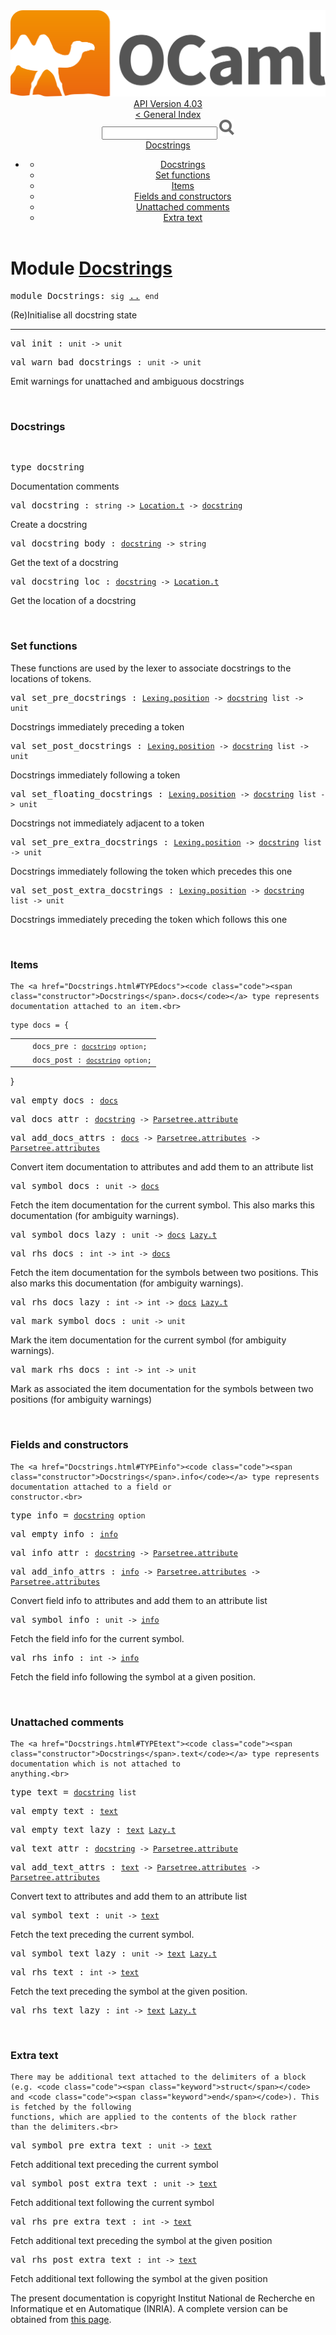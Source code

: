 <!-- ((! set title API !)) ((! set documentation !)) ((! set api !)) ((! set nobreadcrumb !)) -->
<div class="api"><header><nav class="toc brand"><a class="brand" href="https://ocaml.org/"><img src="colour-logo-gray.svg" class="svg" alt="OCaml"></a></nav><nav class="toc"><div class="toc_version"><a href="/docs" id="version-select">API Version 4.03</a></div><a href="index.html">&lt; General Index</a><div class="api_search"><input type="text" name="apisearch" id="api_search" oninput="mySearch(false);" onkeypress="this.oninput();" onclick="this.oninput();" onpaste="this.oninput();">
<img src="search_icon.svg" alt="Search" class="svg" onclick="mySearch(false)"></div>
<div id="search_results"></div><div class="toc_title"><a href="#top">Docstrings</a></div><ul><li><ul><li><a href="#3_Docstrings">Docstrings</a></li><li><a href="#3_Setfunctions">Set functions</a></li><li><a href="#3_Items">Items</a></li><li><a href="#3_Fieldsandconstructors">Fields and constructors</a></li><li><a href="#3_Unattachedcomments">Unattached comments</a></li><li><a href="#3_Extratext">Extra text</a></li></ul></li></ul></nav></header>

<h1>Module <a href="type_Docstrings.html">Docstrings</a></h1>

<pre><span class="keyword">module</span> Docstrings: <code class="code"><span class="keyword">sig</span></code> <a href="Docstrings.html">..</a> <code class="code"><span class="keyword">end</span></code></pre><div class="info module top">
(Re)Initialise all docstring state<br>
</div>
<hr width="100%">

<pre><span id="VALinit"><span class="keyword">val</span> init</span> : <code class="type">unit -&gt; unit</code></pre>
<pre><span id="VALwarn_bad_docstrings"><span class="keyword">val</span> warn_bad_docstrings</span> : <code class="type">unit -&gt; unit</code></pre><div class="info ">
Emit warnings for unattached and ambiguous docstrings<br>
</div>
<br>
<h3 id="3_Docstrings">Docstrings</h3><br>

<pre><span id="TYPEdocstring"><span class="keyword">type</span> <code class="type"></code>docstring</span> </pre>
<div class="info ">
Documentation comments<br>
</div>


<pre><span id="VALdocstring"><span class="keyword">val</span> docstring</span> : <code class="type">string -&gt; <a href="Location.html#TYPEt">Location.t</a> -&gt; <a href="Docstrings.html#TYPEdocstring">docstring</a></code></pre><div class="info ">
Create a docstring<br>
</div>

<pre><span id="VALdocstring_body"><span class="keyword">val</span> docstring_body</span> : <code class="type"><a href="Docstrings.html#TYPEdocstring">docstring</a> -&gt; string</code></pre><div class="info ">
Get the text of a docstring<br>
</div>

<pre><span id="VALdocstring_loc"><span class="keyword">val</span> docstring_loc</span> : <code class="type"><a href="Docstrings.html#TYPEdocstring">docstring</a> -&gt; <a href="Location.html#TYPEt">Location.t</a></code></pre><div class="info ">
Get the location of a docstring<br>
</div>
<br>
<h3 id="3_Setfunctions">Set functions</h3>
<p>

   These functions are used by the lexer to associate docstrings to
   the locations of tokens.<br>

</p><pre><span id="VALset_pre_docstrings"><span class="keyword">val</span> set_pre_docstrings</span> : <code class="type"><a href="Lexing.html#TYPEposition">Lexing.position</a> -&gt; <a href="Docstrings.html#TYPEdocstring">docstring</a> list -&gt; unit</code></pre><div class="info ">
Docstrings immediately preceding a token<br>
</div>

<pre><span id="VALset_post_docstrings"><span class="keyword">val</span> set_post_docstrings</span> : <code class="type"><a href="Lexing.html#TYPEposition">Lexing.position</a> -&gt; <a href="Docstrings.html#TYPEdocstring">docstring</a> list -&gt; unit</code></pre><div class="info ">
Docstrings immediately following a token<br>
</div>

<pre><span id="VALset_floating_docstrings"><span class="keyword">val</span> set_floating_docstrings</span> : <code class="type"><a href="Lexing.html#TYPEposition">Lexing.position</a> -&gt; <a href="Docstrings.html#TYPEdocstring">docstring</a> list -&gt; unit</code></pre><div class="info ">
Docstrings not immediately adjacent to a token<br>
</div>

<pre><span id="VALset_pre_extra_docstrings"><span class="keyword">val</span> set_pre_extra_docstrings</span> : <code class="type"><a href="Lexing.html#TYPEposition">Lexing.position</a> -&gt; <a href="Docstrings.html#TYPEdocstring">docstring</a> list -&gt; unit</code></pre><div class="info ">
Docstrings immediately following the token which precedes this one<br>
</div>

<pre><span id="VALset_post_extra_docstrings"><span class="keyword">val</span> set_post_extra_docstrings</span> : <code class="type"><a href="Lexing.html#TYPEposition">Lexing.position</a> -&gt; <a href="Docstrings.html#TYPEdocstring">docstring</a> list -&gt; unit</code></pre><div class="info ">
Docstrings immediately preceding the token which follows this one<br>
</div>
<br>
<h3 id="3_Items">Items</h3>
<p>

    The <a href="Docstrings.html#TYPEdocs"><code class="code"><span class="constructor">Docstrings</span>.docs</code></a> type represents documentation attached to an item.<br>

</p><pre><code><span id="TYPEdocs"><span class="keyword">type</span> <code class="type"></code>docs</span> = {</code></pre><table class="typetable">
<tbody><tr>
<td align="left" valign="top">
<code>&nbsp;&nbsp;</code></td>
<td align="left" valign="top">
<code><span id="TYPEELTdocs.docs_pre">docs_pre</span>&nbsp;: <code class="type"><a href="Docstrings.html#TYPEdocstring">docstring</a> option</code>;</code></td>

</tr>
<tr>
<td align="left" valign="top">
<code>&nbsp;&nbsp;</code></td>
<td align="left" valign="top">
<code><span id="TYPEELTdocs.docs_post">docs_post</span>&nbsp;: <code class="type"><a href="Docstrings.html#TYPEdocstring">docstring</a> option</code>;</code></td>

</tr></tbody></table>
}



<pre><span id="VALempty_docs"><span class="keyword">val</span> empty_docs</span> : <code class="type"><a href="Docstrings.html#TYPEdocs">docs</a></code></pre>
<pre><span id="VALdocs_attr"><span class="keyword">val</span> docs_attr</span> : <code class="type"><a href="Docstrings.html#TYPEdocstring">docstring</a> -&gt; <a href="Parsetree.html#TYPEattribute">Parsetree.attribute</a></code></pre>
<pre><span id="VALadd_docs_attrs"><span class="keyword">val</span> add_docs_attrs</span> : <code class="type"><a href="Docstrings.html#TYPEdocs">docs</a> -&gt; <a href="Parsetree.html#TYPEattributes">Parsetree.attributes</a> -&gt; <a href="Parsetree.html#TYPEattributes">Parsetree.attributes</a></code></pre><div class="info ">
Convert item documentation to attributes and add them to an
    attribute list<br>
</div>

<pre><span id="VALsymbol_docs"><span class="keyword">val</span> symbol_docs</span> : <code class="type">unit -&gt; <a href="Docstrings.html#TYPEdocs">docs</a></code></pre><div class="info ">
Fetch the item documentation for the current symbol. This also
    marks this documentation (for ambiguity warnings).<br>
</div>

<pre><span id="VALsymbol_docs_lazy"><span class="keyword">val</span> symbol_docs_lazy</span> : <code class="type">unit -&gt; <a href="Docstrings.html#TYPEdocs">docs</a> <a href="Lazy.html#TYPEt">Lazy.t</a></code></pre>
<pre><span id="VALrhs_docs"><span class="keyword">val</span> rhs_docs</span> : <code class="type">int -&gt; int -&gt; <a href="Docstrings.html#TYPEdocs">docs</a></code></pre><div class="info ">
Fetch the item documentation for the symbols between two
    positions. This also marks this documentation (for ambiguity
    warnings).<br>
</div>

<pre><span id="VALrhs_docs_lazy"><span class="keyword">val</span> rhs_docs_lazy</span> : <code class="type">int -&gt; int -&gt; <a href="Docstrings.html#TYPEdocs">docs</a> <a href="Lazy.html#TYPEt">Lazy.t</a></code></pre>
<pre><span id="VALmark_symbol_docs"><span class="keyword">val</span> mark_symbol_docs</span> : <code class="type">unit -&gt; unit</code></pre><div class="info ">
Mark the item documentation for the current symbol (for ambiguity
    warnings).<br>
</div>

<pre><span id="VALmark_rhs_docs"><span class="keyword">val</span> mark_rhs_docs</span> : <code class="type">int -&gt; int -&gt; unit</code></pre><div class="info ">
Mark as associated the item documentation for the symbols between
    two positions (for ambiguity warnings)<br>
</div>
<br>
<h3 id="3_Fieldsandconstructors">Fields and constructors</h3>
<p>

    The <a href="Docstrings.html#TYPEinfo"><code class="code"><span class="constructor">Docstrings</span>.info</code></a> type represents documentation attached to a field or
    constructor.<br>

</p><pre><span id="TYPEinfo"><span class="keyword">type</span> <code class="type"></code>info</span> = <code class="type"><a href="Docstrings.html#TYPEdocstring">docstring</a> option</code> </pre>


<pre><span id="VALempty_info"><span class="keyword">val</span> empty_info</span> : <code class="type"><a href="Docstrings.html#TYPEinfo">info</a></code></pre>
<pre><span id="VALinfo_attr"><span class="keyword">val</span> info_attr</span> : <code class="type"><a href="Docstrings.html#TYPEdocstring">docstring</a> -&gt; <a href="Parsetree.html#TYPEattribute">Parsetree.attribute</a></code></pre>
<pre><span id="VALadd_info_attrs"><span class="keyword">val</span> add_info_attrs</span> : <code class="type"><a href="Docstrings.html#TYPEinfo">info</a> -&gt; <a href="Parsetree.html#TYPEattributes">Parsetree.attributes</a> -&gt; <a href="Parsetree.html#TYPEattributes">Parsetree.attributes</a></code></pre><div class="info ">
Convert field info to attributes and add them to an
    attribute list<br>
</div>

<pre><span id="VALsymbol_info"><span class="keyword">val</span> symbol_info</span> : <code class="type">unit -&gt; <a href="Docstrings.html#TYPEinfo">info</a></code></pre><div class="info ">
Fetch the field info for the current symbol.<br>
</div>

<pre><span id="VALrhs_info"><span class="keyword">val</span> rhs_info</span> : <code class="type">int -&gt; <a href="Docstrings.html#TYPEinfo">info</a></code></pre><div class="info ">
Fetch the field info following the symbol at a given position.<br>
</div>
<br>
<h3 id="3_Unattachedcomments">Unattached comments</h3>
<p>

    The <a href="Docstrings.html#TYPEtext"><code class="code"><span class="constructor">Docstrings</span>.text</code></a> type represents documentation which is not attached to
    anything.<br>

</p><pre><span id="TYPEtext"><span class="keyword">type</span> <code class="type"></code>text</span> = <code class="type"><a href="Docstrings.html#TYPEdocstring">docstring</a> list</code> </pre>


<pre><span id="VALempty_text"><span class="keyword">val</span> empty_text</span> : <code class="type"><a href="Docstrings.html#TYPEtext">text</a></code></pre>
<pre><span id="VALempty_text_lazy"><span class="keyword">val</span> empty_text_lazy</span> : <code class="type"><a href="Docstrings.html#TYPEtext">text</a> <a href="Lazy.html#TYPEt">Lazy.t</a></code></pre>
<pre><span id="VALtext_attr"><span class="keyword">val</span> text_attr</span> : <code class="type"><a href="Docstrings.html#TYPEdocstring">docstring</a> -&gt; <a href="Parsetree.html#TYPEattribute">Parsetree.attribute</a></code></pre>
<pre><span id="VALadd_text_attrs"><span class="keyword">val</span> add_text_attrs</span> : <code class="type"><a href="Docstrings.html#TYPEtext">text</a> -&gt; <a href="Parsetree.html#TYPEattributes">Parsetree.attributes</a> -&gt; <a href="Parsetree.html#TYPEattributes">Parsetree.attributes</a></code></pre><div class="info ">
Convert text to attributes and add them to an attribute list<br>
</div>

<pre><span id="VALsymbol_text"><span class="keyword">val</span> symbol_text</span> : <code class="type">unit -&gt; <a href="Docstrings.html#TYPEtext">text</a></code></pre><div class="info ">
Fetch the text preceding the current symbol.<br>
</div>

<pre><span id="VALsymbol_text_lazy"><span class="keyword">val</span> symbol_text_lazy</span> : <code class="type">unit -&gt; <a href="Docstrings.html#TYPEtext">text</a> <a href="Lazy.html#TYPEt">Lazy.t</a></code></pre>
<pre><span id="VALrhs_text"><span class="keyword">val</span> rhs_text</span> : <code class="type">int -&gt; <a href="Docstrings.html#TYPEtext">text</a></code></pre><div class="info ">
Fetch the text preceding the symbol at the given position.<br>
</div>

<pre><span id="VALrhs_text_lazy"><span class="keyword">val</span> rhs_text_lazy</span> : <code class="type">int -&gt; <a href="Docstrings.html#TYPEtext">text</a> <a href="Lazy.html#TYPEt">Lazy.t</a></code></pre><br>
<h3 id="3_Extratext">Extra text</h3>
<p>

    There may be additional text attached to the delimiters of a block
    (e.g. <code class="code"><span class="keyword">struct</span></code> and <code class="code"><span class="keyword">end</span></code>). This is fetched by the following
    functions, which are applied to the contents of the block rather
    than the delimiters.<br>

</p><pre><span id="VALsymbol_pre_extra_text"><span class="keyword">val</span> symbol_pre_extra_text</span> : <code class="type">unit -&gt; <a href="Docstrings.html#TYPEtext">text</a></code></pre><div class="info ">
Fetch additional text preceding the current symbol<br>
</div>

<pre><span id="VALsymbol_post_extra_text"><span class="keyword">val</span> symbol_post_extra_text</span> : <code class="type">unit -&gt; <a href="Docstrings.html#TYPEtext">text</a></code></pre><div class="info ">
Fetch additional text following the current symbol<br>
</div>

<pre><span id="VALrhs_pre_extra_text"><span class="keyword">val</span> rhs_pre_extra_text</span> : <code class="type">int -&gt; <a href="Docstrings.html#TYPEtext">text</a></code></pre><div class="info ">
Fetch additional text preceding the symbol at the given position<br>
</div>

<pre><span id="VALrhs_post_extra_text"><span class="keyword">val</span> rhs_post_extra_text</span> : <code class="type">int -&gt; <a href="Docstrings.html#TYPEtext">text</a></code></pre><div class="info ">
Fetch additional text following the symbol at the given position<br>
</div>
<div class="copyright">The present documentation is copyright Institut National de Recherche en Informatique et en Automatique (INRIA). A complete version can be obtained from <a href="http://caml.inria.fr/pub/docs/manual-ocaml/">this page</a>.</div></div>